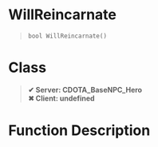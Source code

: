 # WillReincarnate
> `bool WillReincarnate()`
# Class
> __✔ Server: CDOTA_BaseNPC_Hero__  
> __✖ Client: undefined__  
# Function Description

